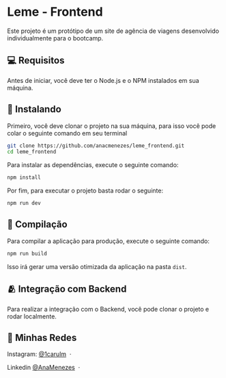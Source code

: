 <h1>Leme - Frontend</h1>

Este projeto é um protótipo de um site de agência de viagens desenvolvido individualmente para o bootcamp.

## 💻 Requisitos

Antes de iniciar, você deve ter o Node.js e o NPM instalados em sua máquina.

## 🚀 Instalando

Primeiro, você deve clonar o projeto na sua máquina, para isso você
pode colar o seguinte comando em seu terminal

```bash
git clone https://github.com/anacmenezes/leme_frontend.git
cd leme_frontend
```

Para instalar as dependências, execute o seguinte comando:

```bash
npm install
```

Por fim, para executar o projeto basta rodar o seguinte:

```bash
npm run dev
```

## 🔧 Compilação

Para compilar a aplicação para produção, execute o seguinte comando:

```bash
npm run build
```
Isso irá gerar uma versão otimizada da aplicação na pasta `dist`.

## 🫂 Integração com Backend

Para realizar a integração com o Backend, você pode clonar o projeto e rodar localmente.

## 📱 Minhas Redes

Instagram: [@1carulm](https://www.instagram.com/1carulm/) &nbsp;&middot;&nbsp;

Linkedin [@AnaMenezes](https://www.linkedin.com/in/ana-menezes-882a8b257/) &nbsp;&middot;&nbsp;
